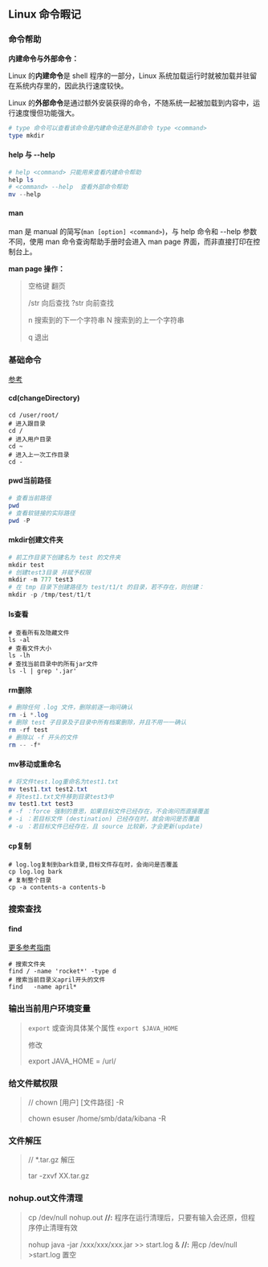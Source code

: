 ## Linux 命令暇记

### 命令帮助

**内建命令与外部命令：**

Linux 的**内建命令**是 shell 程序的一部分，Linux 系统加载运行时就被加载并驻留在系统内存里的，因此执行速度较快。

Linux 的**外部命令**是通过额外安装获得的命令，不随系统一起被加载到内容中，运行速度慢但功能强大。

```powershell
# type 命令可以查看该命令是内建命令还是外部命令 type <command>
type mkdir
```

#### help 与 --help 

```powershell
# help <command> 只能用来查看内建命令帮助
help ls
# <command> --help  查看外部命令帮助
mv --help
```

#### man

man 是 manual 的简写(`man [option] <command>`)，与 help 命令和 --help 参数不同，使用 man 命令查询帮助手册时会进入 man page 界面，而非直接打印在控制台上。

**man page 操作：**

> 空格键  翻页
>
> /str 向后查找    ?str 向前查找
>
> n 搜索到的下一个字符串   N 搜索到的上一个字符串
>
> q 退出

### 基础命令

[参考](https://www.cnblogs.com/peida/tag/%E6%AF%8F%E6%97%A5%E4%B8%80linux%E5%91%BD%E4%BB%A4/default.html?page=3)

#### cd(changeDirectory) 

```shell
cd /user/root/
# 进入跟目录
cd /
# 进入用户目录
cd ~ 
# 进入上一次工作目录
cd -
```

#### pwd当前路径

```powershell
# 查看当前路径
pwd
# 查看软链接的实际路径
pwd -P
```

#### mkdir创建文件夹

```powershell
# 前工作目录下创建名为 test 的文件夹
mkdir test
# 创建test3目录 并赋予权限
mkdir -m 777 test3
# 在 tmp 目录下创建路径为 test/t1/t 的目录，若不存在，则创建：
mkdir -p /tmp/test/t1/t
```

#### ls查看

```shell
# 查看所有及隐藏文件
ls -al
# 查看文件大小
ls -lh
# 查找当前目录中的所有jar文件
ls -l | grep '.jar' 
```

#### rm删除

```powershell
# 删除任何 .log 文件，删除前逐一询问确认
rm -i *.log
# 删除 test 子目录及子目录中所有档案删除，并且不用一一确认
rm -rf test
# 删除以 -f 开头的文件
rm -- -f*
```

#### mv移动或重命名

```powershell
# 将文件test.log重命名为test1.txt
mv test1.txt test2.txt
# 将test1.txt文件移到目录test3中
mv test1.txt test3
# -f ：force 强制的意思，如果目标文件已经存在，不会询问而直接覆盖
# -i ：若目标文件 (destination) 已经存在时，就会询问是否覆盖
# -u ：若目标文件已经存在，且 source 比较新，才会更新(update)
```

#### cp复制

```shell
# log.log复制到bark目录,目标文件存在时，会询问是否覆盖
cp log.log bark
# 复制整个目录
cp -a contents-a contents-b
```



### 搜索查找

#### find

[更多参考指南](https://www.cnblogs.com/wanqieddy/archive/2011/06/09/2076785.html)

```shell
# 搜索文件夹
find / -name 'rocket*' -type d
# 搜索当前目录义april开头的文件
find   -name april*
```

### 输出当前用户环境变量
> `export` 或查询具体某个属性 `export $JAVA_HOME`
>
> 修改
>
> export JAVA_HOME = /url/

### 给文件赋权限

> // chown [用户] [文件路径] -R 
>
> chown esuser /home/smb/data/kibana -R

### 文件解压

> // *.tar.gz 解压
>
> tar -zxvf XX.tar.gz
>

### nohup.out文件清理 

> cp /dev/null nohup.out   **//:** 程序在运行清理后，只要有输入会还原，但程序停止清理有效
>
> nohup java -jar /xxx/xxx/xxx.jar >> start.log &  **//:** 用cp /dev/null >start.log 置空